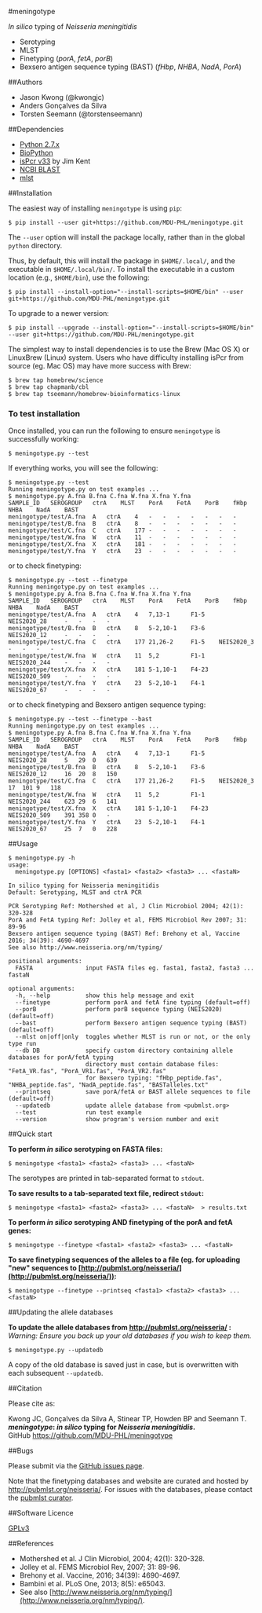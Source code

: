 #meningotype

*In silico* typing of *Neisseria meningitidis*  
- Serotyping
- MLST  
- Finetyping (*porA*, *fetA*, *porB*)  
- Bexsero antigen sequence typing (BAST) (*fHbp*, *NHBA*, *NadA*, *PorA*)

##Authors

* Jason Kwong (@kwongjc)
* Anders Gonçalves da Silva
* Torsten Seemann (@torstenseemann)

##Dependencies

* [Python 2.7.x](https://www.python.org/)
* [BioPython](http://biopython.org/)
* [isPcr v33](http://hgwdev.cse.ucsc.edu/~kent/src/) by Jim Kent
* [NCBI BLAST](https://blast.ncbi.nlm.nih.gov/Blast.cgi)
* [mlst](https://github.com/tseemann/mlst)

##Installation

The easiest way of installing `meningotype` is using `pip`:

    $ pip install --user git+https://github.com/MDU-PHL/meningotype.git
    
The `--user` option will install the package locally, rather than in the global `python` directory. 

Thus, by default, this will install the package in `$HOME/.local/`, and the executable in `$HOME/.local/bin/`. To install the executable in a custom location (e.g., `$HOME/bin`), use the following:

    $ pip install --install-option="--install-scripts=$HOME/bin" --user git+https://github.com/MDU-PHL/meningotype.git

To upgrade to a newer version: 

    $ pip install --upgrade --install-option="--install-scripts=$HOME/bin" --user git+https://github.com/MDU-PHL/meningotype.git

The simplest way to install dependencies is to use the Brew (Mac OS X) or LinuxBrew (Linux) system. Users who have difficulty installing isPcr from source (eg. Mac OS) may have more success with Brew:
```
$ brew tap homebrew/science
$ brew tap chapmanb/cbl
$ brew tap tseemann/homebrew-bioinformatics-linux
```


### To test installation

Once installed, you can run the following to ensure `meningotype` is successfully working:

    $ meningotype.py --test

If everything works, you will see the following:

```
$ meningotype.py --test
Running meningotype.py on test examples ... 
$ meningotype.py A.fna B.fna C.fna W.fna X.fna Y.fna
SAMPLE_ID	SEROGROUP	ctrA	MLST	PorA	FetA	PorB	fHbp	NHBA	NadA	BAST
meningotype/test/A.fna	A	ctrA	4	-	-	-	-	-	-	-
meningotype/test/B.fna	B	ctrA	8	-	-	-	-	-	-	-
meningotype/test/C.fna	C	ctrA	177	-	-	-	-	-	-	-
meningotype/test/W.fna	W	ctrA	11	-	-	-	-	-	-	-
meningotype/test/X.fna	X	ctrA	181	-	-	-	-	-	-	-
meningotype/test/Y.fna	Y	ctrA	23	-	-	-	-	-	-	-
```

or to check finetyping:

```
$ meningotype.py --test --finetype
Running meningotype.py on test examples ... 
$ meningotype.py A.fna B.fna C.fna W.fna X.fna Y.fna
SAMPLE_ID	SEROGROUP	ctrA	MLST	PorA	FetA	PorB	fHbp	NHBA	NadA	BAST
meningotype/test/A.fna	A	ctrA	4	7,13-1		F1-5	NEIS2020_28		-	-	-	-
meningotype/test/B.fna	B	ctrA	8	5-2,10-1	F3-6	NEIS2020_12		-	-	-	-
meningotype/test/C.fna	C	ctrA	177	21,26-2		F1-5	NEIS2020_3		-	-	-	-
meningotype/test/W.fna	W	ctrA	11	5,2			F1-1	NEIS2020_244	-	-	-	-
meningotype/test/X.fna	X	ctrA	181	5-1,10-1	F4-23	NEIS2020_509	-	-	-	-
meningotype/test/Y.fna	Y	ctrA	23	5-2,10-1	F4-1	NEIS2020_67		-	-	-	-
```

or to check finetyping and Bexsero antigen sequence typing:

```
$ meningotype.py --test --finetype --bast
Running meningotype.py on test examples ... 
$ meningotype.py A.fna B.fna C.fna W.fna X.fna Y.fna
SAMPLE_ID	SEROGROUP	ctrA	MLST	PorA	FetA	PorB	fHbp	NHBA	NadA	BAST
meningotype/test/A.fna	A	ctrA	4	7,13-1		F1-5	NEIS2020_28		5	29	0	639
meningotype/test/B.fna	B	ctrA	8	5-2,10-1	F3-6	NEIS2020_12		16	20	8	150
meningotype/test/C.fna	C	ctrA	177	21,26-2		F1-5	NEIS2020_3		17	101	9	118
meningotype/test/W.fna	W	ctrA	11	5,2			F1-1	NEIS2020_244	623	29	6	141
meningotype/test/X.fna	X	ctrA	181	5-1,10-1	F4-23	NEIS2020_509	391	358	0	-
meningotype/test/Y.fna	Y	ctrA	23	5-2,10-1	F4-1	NEIS2020_67		25	7	0	228
```


##Usage

```
$ meningotype.py -h
usage: 
  meningotype.py [OPTIONS] <fasta1> <fasta2> <fasta3> ... <fastaN>

In silico typing for Neisseria meningitidis
Default: Serotyping, MLST and ctrA PCR

PCR Serotyping Ref: Mothershed et al, J Clin Microbiol 2004; 42(1): 320-328
PorA and FetA typing Ref: Jolley et al, FEMS Microbiol Rev 2007; 31: 89-96
Bexsero antigen sequence typing (BAST) Ref: Brehony et al, Vaccine 2016; 34(39): 4690-4697
See also http://www.neisseria.org/nm/typing/

positional arguments:
  FASTA               input FASTA files eg. fasta1, fasta2, fasta3 ... fastaN

optional arguments:
  -h, --help          show this help message and exit
  --finetype          perform porA and fetA fine typing (default=off)
  --porB              perform porB sequence typing (NEIS2020) (default=off)
  --bast              perform Bexsero antigen sequence typing (BAST) (default=off)
  --mlst on|off|only  toggles whether MLST is run or not, or the only type run
  --db DB             specify custom directory containing allele databases for porA/fetA typing
                      directory must contain database files: "FetA_VR.fas", "PorA_VR1.fas", "PorA_VR2.fas"
                      for Bexsero typing: "fHbp_peptide.fas", "NHBA_peptide.fas", "NadA_peptide.fas", "BASTalleles.txt"
  --printseq          save porA/fetA or BAST allele sequences to file (default=off)
  --updatedb          update allele database from <pubmlst.org>
  --test              run test example
  --version           show program's version number and exit
```


##Quick start

**To perform *in silico* serotyping on FASTA files:**

`$ meningotype <fasta1> <fasta2> <fasta3> ... <fastaN>`

The serotypes are printed in tab-separated format to `stdout`.

**To save results to a tab-separated text file, redirect `stdout`:**

`$ meningotype <fasta1> <fasta2> <fasta3> ... <fastaN>  > results.txt`

**To perform *in silico* serotyping AND finetyping of the porA and fetA genes:**

`$ meningotype --finetype <fasta1> <fasta2> <fasta3> ... <fastaN>`

**To save finetyping sequences of the alleles to a file (eg. for uploading "new" sequences to [http://pubmlst.org/neisseria/](http://pubmlst.org/neisseria/)):**

`$ meningotype --finetype --printseq <fasta1> <fasta2> <fasta3> ... <fastaN>`

##Updating the allele databases

**To update the allele databases from http://pubmlst.org/neisseria/ :**  
*Warning: Ensure you back up your old databases if you wish to keep them.*

	$ meningotype.py --updatedb

A copy of the old database is saved just in case, but is overwritten with each subsequent   ```--updatedb```.


##Citation

Please cite as:

Kwong JC, Gonçalves da Silva A, Stinear TP, Howden BP and Seemann T.  
***meningotype*: *in silico* typing for *Neisseria meningitidis*.**  
GitHub https://github.com/MDU-PHL/meningotype

##Bugs

Please submit via the [GitHub issues page](https://github.com/MDU-PHL/meningotype/issues).  

Note that the finetyping databases and website are curated and hosted by http://pubmlst.org/neisseria/. For issues with the databases, please contact the [pubmlst curator](mailto:keith.jolley@zoo.ox.ac.uk).

##Software Licence

[GPLv3](https://github.com/MDU-PHL/meningotype/blob/master/LICENSE)

##References

* Mothershed et al. J Clin Microbiol, 2004; 42(1): 320-328.
* Jolley et al. FEMS Microbiol Rev, 2007; 31: 89-96.
* Brehony et al. Vaccine, 2016; 34(39): 4690-4697.
* Bambini et al. PLoS One, 2013; 8(5): e65043.
* See also [http://www.neisseria.org/nm/typing/](http://www.neisseria.org/nm/typing/).
